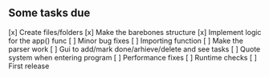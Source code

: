 ## Some tasks due

[x] Create files/folders
[x] Make the barebones structure
[x] Implement logic for the app() func
[ ] Minor bug fixes
[ ] Importing function
[ ] Make the parser work
[ ] Gui to add/mark done/arhieve/delete and see tasks
[ ] Quote system when entering program
[ ] Performance fixes
[ ] Runtime checks
[ ] First release

